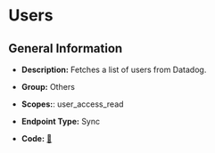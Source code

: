 # Users

## General Information

- **Description:** Fetches a list of users from Datadog.

- **Group:** Others
- **Scopes:**: user_access_read
- **Endpoint Type:** Sync
- **Code:** [🔗](https://github.com/NangoHQ/integration-templates/tree/main/integrations/datadog/syncs/users.ts)
